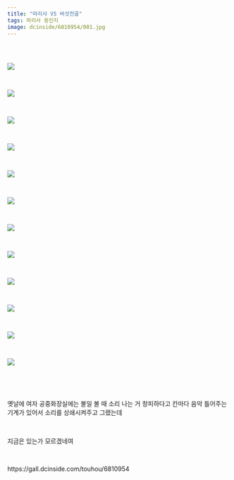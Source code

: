 ```yaml
---
title: "마리사 VS 버섯전골"
tags: 마리사 동인지
image: dcinside/6810954/001.jpg
---
```

<div class="article">
<div style="overflow:hidden;">
<p><br/></p><p style="text-align: left;"><img src="{{ site.nasurl }}/dcinside/6810954/001.jpg"/></p><p><br/></p><p style="text-align: left;"><img src="{{ site.nasurl }}/dcinside/6810954/002.jpg"/></p><p><br/></p><p style="text-align: left;"><img src="{{ site.nasurl }}/dcinside/6810954/003.jpg"/></p><p><br/></p><p style="text-align: left;"><img src="{{ site.nasurl }}/dcinside/6810954/004.jpg"/></p><p><br/></p><p style="text-align: left;"><img src="{{ site.nasurl }}/dcinside/6810954/005.jpg"/></p><p><br/></p><p style="text-align: left;"><img src="{{ site.nasurl }}/dcinside/6810954/006.jpg"/></p><p><br/></p><p style="text-align: left;"><img src="{{ site.nasurl }}/dcinside/6810954/007.jpg"/></p><p><br/></p><p style="text-align: left;"><img src="{{ site.nasurl }}/dcinside/6810954/008.jpg"/></p><p><br/></p><p style="text-align: left;"><img src="{{ site.nasurl }}/dcinside/6810954/009.jpg"/></p><p><br/></p><p style="text-align: left;"><img src="{{ site.nasurl }}/dcinside/6810954/010.jpg"/></p><p><br/></p><p style="text-align: left;"><img src="{{ site.nasurl }}/dcinside/6810954/011.jpg"/></p><p><br/></p><p style="text-align: left;"><img src="{{ site.nasurl }}/dcinside/6810954/012.jpg"/></p><p><br/></p><p><br/></p><p>옛날에 여자 공중화장실에는 볼일 볼 때 소리 나는 거 창피하다고 칸마다 음악 틀어주는 기계가 있어서 소리를 상쇄시켜주고 그랬는데</p><p><br/></p><p>지금은 있는가 모르겠네여<br/></p> </div></div>
<br/>
<p id="refer">https://gall.dcinside.com/touhou/6810954</p>
<br/>

